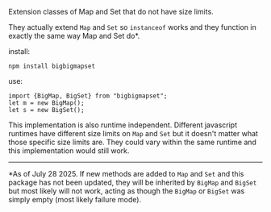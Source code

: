Extension classes of Map and Set that do not have size limits.

They actually extend `Map` and `Set` so `instanceof` works and they function in exactly the same way Map and Set do*.

install:
```
npm install bigbigmapset
```

use:
```
import {BigMap, BigSet} from "bigbigmapset";
let m = new BigMap();
let s = new BigSet();
```

This implementation is also runtime independent. Different javascript runtimes have different size limits on `Map` and `Set` but it doesn't matter what those specific size limits are. They could vary within the same runtime and this implementation would still work.

---

*As of July 28 2025. If new methods are added to `Map` and `Set` and this package has not been updated, they will be inherited by `BigMap` and `BigSet` but most likely will not work, acting as though the `BigMap` or `BigSet` was simply empty (most likely failure mode).